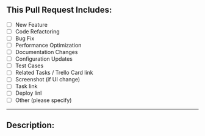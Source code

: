 ## This Pull Request Includes:

- [ ] New Feature
- [ ] Code Refactoring
- [ ] Bug Fix
- [ ] Performance Optimization
- [ ] Documentation Changes
- [ ] Configuration Updates
- [ ] Test Cases
- [ ] Related Tasks / Trello Card link
- [ ] Screenshot (if UI change)
- [ ] Task link
- [ ] Deploy linl
- [ ] Other (please specify)

---

## Description:
